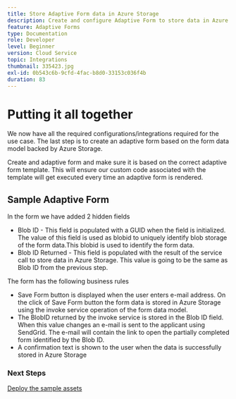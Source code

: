 ```yaml
---
title: Store Adaptive Form data in Azure Storage
description: Create and configure Adaptive Form to store data in Azure Storage
feature: Adaptive Forms
type: Documentation
role: Developer
level: Beginner
version: Cloud Service
topic: Integrations
thumbnail: 335423.jpg
exl-id: 0b543c6b-9cfd-4fac-b8d0-33153c036f4b
duration: 83
---
```

# Putting it all together

We now have all the required configurations/integrations required for the use case. The last step is to create an adaptive form based on the form data model backed by Azure Storage.

Create and adaptive form and make sure it is based on the correct adaptive form template. This will ensure our custom code associated with the template will get executed every time an adaptive form is rendered.

## Sample Adaptive Form

In the form we have added 2 hidden fields

* Blob ID - This field is populated with a GUID when the field is initialized. The value of this field is used as blobid to uniquely identify blob storage of the form data.This blobid is used to identify the form data.
* Blob ID Returned - This field is populated with the result of the service call to store data in Azure Storage. This value is going to be the same as Blob ID from the previous step.

The form has the following business rules

* Save Form button is displayed when the user enters e-mail address. On the click of Save Form button the form data is stored in Azure Storage using the invoke service operation of the form data model.
* The BlobID returned by the invoke service is stored in the Blob ID field. When this value changes an e-mail is sent to the applicant using SendGrid. The e-mail will contain the link to open the partially completed form identified by the Blob ID.
* A confirmation text is shown to the user when the data is successfully stored in Azure Storage

### Next Steps

[Deploy the sample assets](./deploy-sample-assets.md)
